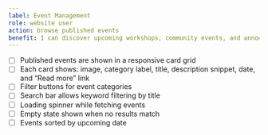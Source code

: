 ```yaml
---
label: Event Management
role: website user
action: browse published events
benefit: I can discover upcoming workshops, community events, and announcements
---
```


- [ ] Published events are shown in a responsive card grid
- [ ] Each card shows: image, category label, title, description snippet, date, and “Read more” link
- [ ] Filter buttons for event categories
- [ ] Search bar allows keyword filtering by title
- [ ] Loading spinner while fetching events
- [ ] Empty state shown when no results match
- [ ] Events sorted by upcoming date
